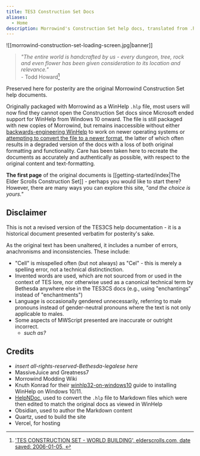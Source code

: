 ```yaml
---
title: TES3 Construction Set Docs
aliases:
  - Home
description: Morrowind's Construction Set help docs, translated from .hlp to Markdown and hosted via Quartz.
---
```

![[morrowind-construction-set-loading-screen.jpg|banner]]

> _"The entire world is handcrafted by us - every dungeon, tree, rock and even flower has been given consideration to its location and relevance."_  
> \- Todd Howard[^1]

Preserved here for posterity are the original Morrowind Construction Set help documents.

Originally packaged with Morrowind as a WinHelp `.hlp` file, most users will now find they cannot open the Construction Set docs since Microsoft ended support for WinHelp from Windows 10 onward. The file is still packaged with new copies of Morrowind, but remains inaccessible without either [backwards-engineering WinHelp](https://github.com/knuth-konrad/winhlp32-on-windows10) to work on newer operating systems or [attempting to convert the file to a newer format](https://abitoftaste.altervista.org/morrowind/index.php?option=downloads&Itemid=50&task=info&id=78&-TES-Construction-Set-chm), the latter of which often results in a degraded version of the docs with a loss of both original formatting and functionality. Care has been taken here to recreate the documents as accurately and authentically as possible, with respect to the original content and text-formatting.

**The first page** of the original documents is [[getting-started/index|The Elder Scrolls Construction Set]] - perhaps you would like to start there? However, there are many ways you can explore this site, _"and the choice is yours."_

## Disclaimer

This is not a revised version of the TES3CS help documentation - it is a historical document presented verbatim for posterity's sake.

As the original text has been unaltered, it includes a number of errors, anachronisms and inconsistencies. These include:

- "Cell" is misspelled often (but not always) as "Cel" - this is merely a spelling error, not a technical distinctinction.
- Invented words are used, which are not sourced from or used in the context of TES lore, nor otherwise used as a canonical technical term by Bethesda anywhere else in the TES3CS docs (e.g., using "enchantings" instead of "enchantments")
- Language is occasionally gendered unnecessarily, referring to male pronouns instead of gender-neutral pronouns where the text is not only applicable to males.
- Some aspects of MWScript presented are inaccurate or outright incorrect.
	- _such as?_

## Credits

- _insert all-rights-reserved-Bethesda-legalese here_
- MassiveJuice and Greatness7
- Morrowind Modding Wiki
- Knuth Konrad for their [winhlp32-on-windows10](https://github.com/knuth-konrad/winhlp32-on-windows10) guide to installing WinHelp on Windows 10/11.
- [HelpNDoc](https://www.helpndoc.com/), used to convert the `.hlp` file to Markdown files which were then edited to match the original docs as viewed in WinHelp
- Obsidian, used to author the Markdown content
- Quartz, used to build the site
- Vercel, for hosting

[^1]: ['TES CONSTRUCTION SET - WORLD BUILDING', elderscrolls.com, date saved: 2006-01-05, ](https://web.archive.org/web/20060105022248/http://www.elderscrolls.com/downloads/media_movies.htm)